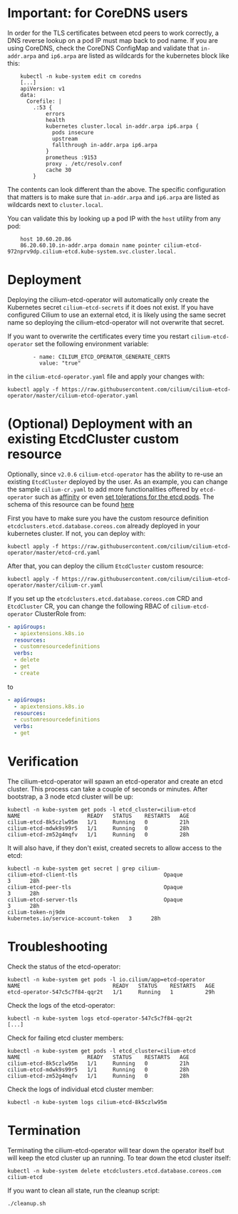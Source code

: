 # Important: for CoreDNS users

In order for the TLS certificates between etcd peers to work correctly, a DNS
reverse lookup on a pod IP must map back to pod name. If you are using CoreDNS,
check the CoreDNS ConfigMap and validate that `in-addr.arpa` and `ip6.arpa`
are listed as wildcards for the kubernetes block like this:

```
    kubectl -n kube-system edit cm coredns
    [...]
    apiVersion: v1
    data:
      Corefile: |
        .:53 {
            errors
            health
            kubernetes cluster.local in-addr.arpa ip6.arpa {
              pods insecure
              upstream
              fallthrough in-addr.arpa ip6.arpa
            }
            prometheus :9153
            proxy . /etc/resolv.conf
            cache 30
        }
```

The contents can look different than the above. The specific configuration that
matters is to make sure that `in-addr.arpa` and `ip6.arpa` are listed as
wildcards next to `cluster.local`.

You can validate this by looking up a pod IP with the `host` utility from any
pod:

```
    host 10.60.20.86
    86.20.60.10.in-addr.arpa domain name pointer cilium-etcd-972nprv9dp.cilium-etcd.kube-system.svc.cluster.local.
```

# Deployment

Deploying the cilium-etcd-operator will automatically only create the Kubernetes
secret `cilium-etcd-secrets` if it does not exist. If you have configured Cilium
to use an external etcd, it is likely using the same secret name so deploying the
cilium-etcd-operator will not overwrite that secret.

If you want to overwrite the certificates every time you restart
`cilium-etcd-operator` set the following environment variable:

```
        - name: CILIUM_ETCD_OPERATOR_GENERATE_CERTS
          value: "true"
```

in the `cilium-etcd-operator.yaml` file and apply your changes with:

```
kubectl apply -f https://raw.githubusercontent.com/cilium/cilium-etcd-operator/master/cilium-etcd-operator.yaml
```

# (Optional) Deployment with an existing EtcdCluster custom resource

Optionally, since `v2.0.6` `cilium-etcd-operator` has the ability to re-use an
existing `EtcdCluster` deployed by the user. As an example, you can change the
sample `cilium-cr.yaml` to add more functionalities offered by `etcd-operator`
such as [affinity](https://github.com/coreos/etcd-operator/blob/v0.9.4/doc/user/spec_examples.md#three-member-cluster-with-node-selector-and-anti-affinity-across-nodes)
or even [set tolerations for the etcd pods](https://github.com/coreos/etcd-operator/blob/v0.9.4/pkg/apis/etcd/v1beta2/cluster.go#L127).
The schema of this resource can be found [here](https://github.com/coreos/etcd-operator/blob/v0.9.4/pkg/apis/etcd/v1beta2/cluster.go#L67)

First you have to make sure you have the custom resource definition
`etcdclusters.etcd.database.coreos.com` already deployed in your kubernetes
cluster. If not, you can deploy with:

```
kubectl apply -f https://raw.githubusercontent.com/cilium/cilium-etcd-operator/master/etcd-crd.yaml
```

After that, you can deploy the cilium `EtcdCluster` custom resource:
```
kubectl apply -f https://raw.githubusercontent.com/cilium/cilium-etcd-operator/master/cilium-cr.yaml
```

If you set up the `etcdclusters.etcd.database.coreos.com` CRD and `EtcdCluster`
CR, you can change the following RBAC of `cilium-etcd-operator` ClusterRole from:

```yaml
- apiGroups:
  - apiextensions.k8s.io
  resources:
  - customresourcedefinitions
  verbs:
  - delete
  - get
  - create
```

to

```yaml
- apiGroups:
  - apiextensions.k8s.io
  resources:
  - customresourcedefinitions
  verbs:
  - get
```

# Verification

The cilium-etcd-operator will spawn an etcd-operator and create an etcd
cluster. This process can take a couple of seconds or minutes. After bootstrap,
a 3 node etcd cluster will be up:

```
kubectl -n kube-system get pods -l etcd_cluster=cilium-etcd
NAME                     READY   STATUS    RESTARTS   AGE
cilium-etcd-8k5czlw95m   1/1     Running   0          21h
cilium-etcd-mdwk9s99r5   1/1     Running   0          28h
cilium-etcd-zm52g4mqfv   1/1     Running   0          28h
```

It will also have, if they don't exist, created secrets to allow access to the etcd:

```
kubectl -n kube-system get secret | grep cilium-
cilium-etcd-client-tls                           Opaque                                3      28h
cilium-etcd-peer-tls                             Opaque                                3      28h
cilium-etcd-server-tls                           Opaque                                3      28h
cilium-token-nj9dm                               kubernetes.io/service-account-token   3      28h
```

# Troubleshooting

Check the status of the etcd-operator:

```
kubectl -n kube-system get pods -l io.cilium/app=etcd-operator
NAME                             READY   STATUS    RESTARTS   AGE
etcd-operator-547c5c7f84-qqr2t   1/1     Running   1          29h
```

Check the logs of the etcd-operator:
```
kubectl -n kube-system logs etcd-operator-547c5c7f84-qqr2t
[...]
```

Check for failing etcd cluster members:

```
kubectl -n kube-system get pods -l etcd_cluster=cilium-etcd
NAME                     READY   STATUS    RESTARTS   AGE
cilium-etcd-8k5czlw95m   1/1     Running   0          21h
cilium-etcd-mdwk9s99r5   1/1     Running   0          28h
cilium-etcd-zm52g4mqfv   1/1     Running   0          28h
```

Check the logs of individual etcd cluster member:

```
kubectl -n kube-system logs cilium-etcd-8k5czlw95m
```


# Termination

Terminating the cilium-etcd-operator will tear down the operator itself but
will keep the etcd cluster up an running. To tear down the etcd cluster itself:


```
kubectl -n kube-system delete etcdclusters.etcd.database.coreos.com cilium-etcd
```

If you want to clean all state, run the cleanup script:


```
./cleanup.sh

```

